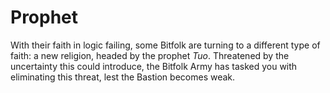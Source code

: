 # Prophet

With their faith in logic failing, some Bitfolk are turning to a different type of faith: a new religion, headed by the prophet *Tuo*. Threatened by the uncertainty this could introduce, the Bitfolk Army has tasked you with eliminating this threat, lest the Bastion becomes weak. 